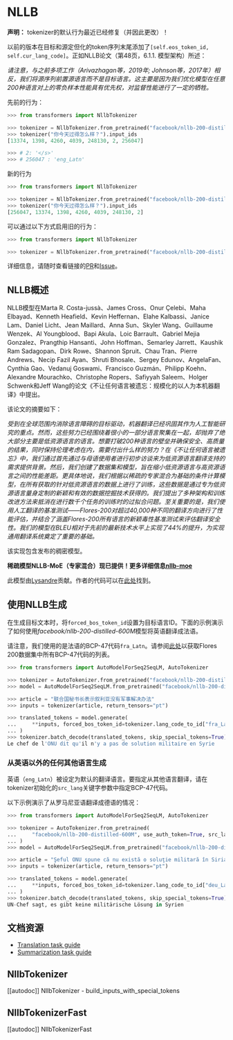 <!--版权所有2020年The HuggingFace团队。保留所有权利。

根据Apache许可，版本2.0（“许可证”）使用本文件，你不得违反此许可使用该文件。你可以在下面网址获得许可证的副本

http://www.apache.org/licenses/LICENSE-2.0

除非适用法律要求或书面同意，根据许可证分发的软件是基于“按原样”分发的，不附带任何明示或暗示的保证或条件。请参阅许可证以了解许可证下的特定语言的权限和限制。

⚠️请注意，此文件是Markdown格式，但包含我们的文档构建器的特定语法（类似于MDX），可能无法在你的Markdown查看器中正确渲染。

-->

# NLLB

**声明：** tokenizer的默认行为最近已经修复（并因此更改）！

以前的版本在目标和源定但化的token序列末尾添加了`[self.eos_token_id, self.cur_lang_code]`。正如NLLB论文（第48页，6.1.1. 模型架构）所述：

*请注意，与之前多项工作（Arivazhagan等，2019年; Johnson等，2017年）相反，我们将源序列前置源语言而不是目标语言。这主要是因为我们优化模型在任意200种语言对上的零负样本性能具有优先权，对监督性能进行了一定的牺牲。*

先前的行为：

```python
>>> from transformers import NllbTokenizer

>>> tokenizer = NllbTokenizer.from_pretrained("facebook/nllb-200-distilled-600M")
>>> tokenizer("你今天过得怎么样？").input_ids
[13374, 1398, 4260, 4039, 248130, 2, 256047]

>>> # 2: '</s>'
>>> # 256047 : 'eng_Latn'
```

新的行为

```python
>>> from transformers import NllbTokenizer

>>> tokenizer = NllbTokenizer.from_pretrained("facebook/nllb-200-distilled-600M")
>>> tokenizer("你今天过得怎么样？").input_ids
[256047, 13374, 1398, 4260, 4039, 248130, 2]
```

可以通过以下方式启用旧的行为：
```python
>>> from transformers import NllbTokenizer

>>> tokenizer = NllbTokenizer.from_pretrained("facebook/nllb-200-distilled-600M", legacy_behaviour=True)
```

详细信息，请随时查看链接的[PR](https://github.com/huggingface/transformers/pull/22313)和[Issue](https://github.com/huggingface/transformers/issues/19943)。

## NLLB概述

NLLB模型在Marta R. Costa-jussà、James Cross、Onur Çelebi、Maha Elbayad、Kenneth Heafield、Kevin Heffernan、Elahe Kalbassi、Janice Lam、Daniel Licht、Jean Maillard、Anna Sun、Skyler Wang、Guillaume Wenzek、Al Youngblood、Bapi Akula、Loic Barrault、Gabriel Mejia Gonzalez、Prangthip Hansanti、John Hoffman、Semarley Jarrett、Kaushik Ram Sadagopan、Dirk Rowe、Shannon Spruit、Chau Tran、Pierre Andrews、Necip Fazil Ayan、Shruti Bhosale、Sergey Edunov、AngelaFan、Cynthia Gao、Vedanuj Goswami、Francisco Guzmán、Philipp Koehn、Alexandre Mourachko、Christophe Ropers、Safiyyah Saleem、Holger Schwenk和Jeff Wang的论文《不让任何语言被遗忘：规模化的以人为本机器翻译》中提出。

该论文的摘要如下：

*受到在全球范围内消除语言障碍的目标驱动，机器翻译已经巩固其作为人工智能研究的重点。然而，这些努力已经围绕着很小的一部分语言聚集在一起，却抛弃了绝大部分主要是低资源语言的语言。想要打破200种语言的壁垒并确保安全、高质量的结果，同时保持伦理考虑在内，需要付出什么样的努力？在《不让任何语言被遗忘》中，我们通过首先通过与母语使用者进行初步访谈来为低资源语言翻译支持的需求提供背景。然后，我们创建了数据集和模型，旨在缩小低资源语言与高资源语言之间的性能差距。更具体地说，我们根据以稀疏的专家混合为基础的条件计算模型，在所有获取的针对低资源语言的数据上进行了训练，这些数据是通过专为低资源语言量身定制的新颖和有效的数据挖掘技术获得的。我们提出了多种架构和训练改进方法来抵消在进行数千个任务的训练时的过拟合问题。至关重要的是，我们使用人工翻译的基准测试——Flores-200对超过40,000种不同的翻译方向进行了性能评估，并结合了涵盖Flores-200所有语言的新颖毒性基准测试来评估翻译安全性。我们的模型在BLEU相对于先前的最新技术水平上实现了44%的提升，为实现通用翻译系统奠定了重要的基础。*

该实现包含发布的稠密模型。

**稀疏模型NLLB-MoE（专家混合）现已提供！更多详细信息[nllb-moe](nllb-moe)**

此模型由[Lysandre](https://huggingface.co/lysandre)贡献。作者的代码可以在[此处](https://github.com/facebookresearch/fairseq/tree/nllb)找到。

## 使用NLLB生成

在生成目标文本时，将`forced_bos_token_id`设置为目标语言ID。下面的示例演示了如何使用*facebook/nllb-200-distilled-600M*模型将英语翻译成法语。

请注意，我们使用的是法语的BCP-47代码`fra_Latn`。请参阅[此处](https://github.com/facebookresearch/flores/blob/main/flores200/README.md#languages-in-flores-200)以获取Flores 200数据集中所有BCP-47代码的列表。

```python
>>> from transformers import AutoModelForSeq2SeqLM, AutoTokenizer

>>> tokenizer = AutoTokenizer.from_pretrained("facebook/nllb-200-distilled-600M")
>>> model = AutoModelForSeq2SeqLM.from_pretrained("facebook/nllb-200-distilled-600M")

>>> article = "联合国秘书长表示叙利亚没有军事解决办法"
>>> inputs = tokenizer(article, return_tensors="pt")

>>> translated_tokens = model.generate(
...     **inputs, forced_bos_token_id=tokenizer.lang_code_to_id["fra_Latn"], max_length=30
... )
>>> tokenizer.batch_decode(translated_tokens, skip_special_tokens=True)[0]
Le chef de l'ONU dit qu'il n'y a pas de solution militaire en Syrie
```

### 从英语以外的任何其他语言生成

英语（`eng_Latn`）被设定为默认的翻译语言。要指定从其他语言翻译，请在tokenizer初始化的`src_lang`关键字参数中指定BCP-47代码。

以下示例演示了从罗马尼亚语翻译成德语的情况：

```py
>>> from transformers import AutoModelForSeq2SeqLM, AutoTokenizer

>>> tokenizer = AutoTokenizer.from_pretrained(
...     "facebook/nllb-200-distilled-600M", use_auth_token=True, src_lang="ron_Latn"
... )
>>> model = AutoModelForSeq2SeqLM.from_pretrained("facebook/nllb-200-distilled-600M", use_auth_token=True)

>>> article = "Şeful ONU spune că nu există o soluţie militară în Siria"
>>> inputs = tokenizer(article, return_tensors="pt")

>>> translated_tokens = model.generate(
...     **inputs, forced_bos_token_id=tokenizer.lang_code_to_id["deu_Latn"], max_length=30
... )
>>> tokenizer.batch_decode(translated_tokens, skip_special_tokens=True)[0]
UN-Chef sagt, es gibt keine militärische Lösung in Syrien
```

## 文档资源

- [Translation task guide](../tasks/translation)
- [Summarization task guide](../tasks/summarization)

## NllbTokenizer

[[autodoc]] NllbTokenizer
    - build_inputs_with_special_tokens

## NllbTokenizerFast

[[autodoc]] NllbTokenizerFast